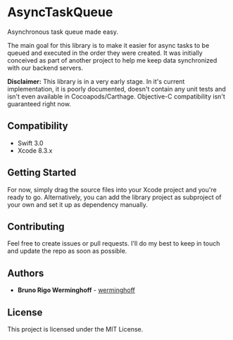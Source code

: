# AsyncTaskQueue
Asynchronous task queue made easy.

The main goal for this library is to make it easier for async tasks to be queued and executed in the order they were created. It was initially conceived as part of another project to help me keep data synchronized with our backend servers.

**Disclaimer:** This library is in a very early stage. In it's current implementation, it is poorly documented, doesn't contain any unit tests and isn't even available in Cocoapods/Carthage. Objective-C compatibility isn't guaranteed right now.

## Compatibility

* Swift 3.0
* Xcode 8.3.x

## Getting Started

For now, simply drag the source files into your Xcode project and you're ready to go. Alternatively, you can add the library project as subproject of your own and set it up as dependency manually.

## Contributing

Feel free to create issues or pull requests. I'll do my best to keep in touch and update the repo as soon as possible.

## Authors

* **Bruno Rigo Werminghoff** - [werminghoff](https://github.com/werminghoff)

## License

This project is licensed under the MIT License.

